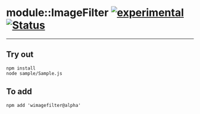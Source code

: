 
# module::ImageFilter [![experimental](https://img.shields.io/badge/stability-experimental-orange.svg)](https://github.com/emersion/stability-badges#experimental) [![Status](https://github.com/Wandalen/wImageFilter/workflows/Test/badge.svg)](https://github.com/Wandalen/wImageFilter/actions?query=workflow%3ATest)

___

## Try out
```
npm install
node sample/Sample.js
```

## To add
```
npm add 'wimagefilter@alpha'
```

